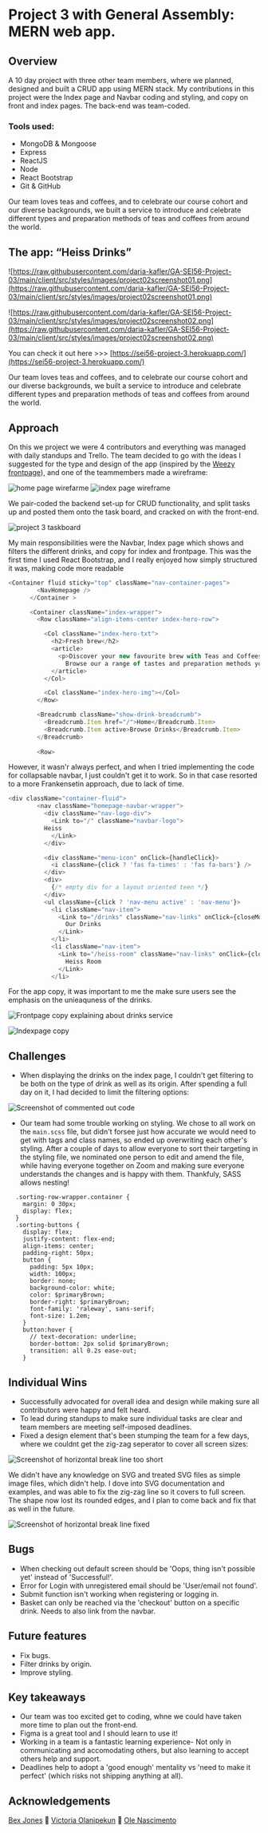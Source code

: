  # Project 3 with General Assembly: MERN web app.
 ## Overview
A 10 day project with three other team members, where we planned, designed and built a CRUD app using MERN stack.
My contributions in this project were the Index page and Navbar coding and styling, and copy on front and index pages. The back-end was team-coded.

 ### Tools used: 
 * MongoDB & Mongoose
 * Express
 * ReactJS 
 * Node
 * React Bootstrap
 * Git & GitHub
 
 
Our team loves teas and coffees, and to celebrate our course cohort and our diverse backgrounds, we built a service to introduce and celebrate different types and preparation methods of teas and coffees from around the world.


 ## The app: “Heiss Drinks” 
![https://raw.githubusercontent.com/daria-kafler/GA-SEI56-Project-03/main/client/src/styles/images/project02screenshot01.png](https://raw.githubusercontent.com/daria-kafler/GA-SEI56-Project-03/main/client/src/styles/images/project02screenshot01.png)

![https://raw.githubusercontent.com/daria-kafler/GA-SEI56-Project-03/main/client/src/styles/images/project02screenshot02.png](https://raw.githubusercontent.com/daria-kafler/GA-SEI56-Project-03/main/client/src/styles/images/project02screenshot02.png)

You can check it out here >>> [https://sei56-project-3.herokuapp.com/](https://sei56-project-3.herokuapp.com/)

Our team loves teas and coffees, and to celebrate our course cohort and our diverse backgrounds, we built a service to introduce and celebrate different types and preparation methods of teas and coffees from around the world.

## Approach
On this we project we were 4 contributors and everything was managed with daily standups and Trello. 
The team decided to go with the ideas I suggested for the type and design of the app (inspired by the [Weezy frontpage](https://weezy.co.uk/)), and one of the teammembers made a wireframe:

![home page wirefarme](https://raw.githubusercontent.com/daria-kafler/GA-SEI56-Project-03/main/client/src/styles/images/HomePage.png)
![index page wireframe](https://raw.githubusercontent.com/daria-kafler/GA-SEI56-Project-03/main/client/src/styles/images/Index%20page.png)

We pair-coded the backend set-up for CRUD functionality, and split tasks up and posted them onto the task board, and cracked on with the front-end.

![project 3 taskboard](https://raw.githubusercontent.com/daria-kafler/GA-SEI56-Project-03/main/client/src/styles/images/project3taskboard.png)

My main responsibilities were the Navbar, Index page which shows and filters the different drinks, and copy for index and frontpage. 
This was the first time I used React Bootstrap, and I really enjoyed how simply structured it was, making code more readable

```javascript
<Container fluid sticky="top" className="nav-container-pages">
        <NavHomepage />
      </Container >

      <Container className="index-wrapper">
        <Row className="align-items-center index-hero-row">

          <Col className="index-hero-txt">
            <h2>Fresh brew</h2>
            <article>
              <p>Discover your new favourite brew with Teas and Coffees that you didnt even know existed.
                Browse our a range of tastes and preparation methods you’ll love, and choose the right new brew for you.</p>
            </article>
          </Col>

          <Col className="index-hero-img"></Col>
        </Row>

        <Breadcrumb className="show-drink-breadcrumb">
          <Breadcrumb.Item href="/">Home</Breadcrumb.Item>
          <Breadcrumb.Item active>Browse Drinks</Breadcrumb.Item>
        </Breadcrumb>
        
        <Row>
```

However, it wasn'r always perfect, and when I tried implementing the code for collapsable navbar, I just couldn't get it to work. So in that case resorted to a more Frankensetin approach, due to lack of time.

```javascript
<div className="container-fluid">
        <nav className="homepage-navbar-wrapper">
          <div className="nav-logo-div">
            <Link to="/" className="navbar-logo">
          Heiss
            </Link>
          </div>

          <div className="menu-icon" onClick={handleClick}>
            <i className={click ? 'fas fa-times' : 'fas fa-bars'} />
          </div>
          <div>
            {/* empty div for a layout oriented teen */}
          </div>
          <ul className={click ? 'nav-menu active' : 'nav-menu'}>
            <li className="nav-item">
              <Link to="/drinks" className="nav-links" onClick={closeMobileMenu}>
                Our Drinks
              </Link>
            </li>
            <li className="nav-item">
              <Link to="/heiss-room" className="nav-links" onClick={closeMobileMenu}>
                Heiss Room
              </Link>
            </li>
```

For the app copy, it was important to me the make sure users see the emphasis on the unieaquness of the drinks.

![Frontpage copy explaining about drinks service](https://raw.githubusercontent.com/daria-kafler/GA-SEI56-Project-03/main/client/src/styles/Screenshot%202021-08-12%20at%2014.42.11.png)

![Indexpage copy](https://raw.githubusercontent.com/daria-kafler/GA-SEI56-Project-03/main/client/src/styles/Screenshot%202021-08-12%20at%2014.38.11.png)


## Challenges
* When displaying the drinks on the index page, I couldn't get filtering to be both on the type of drink as well as its origin. After spending a full day on it, I had decided to limit the filtering options:

![Screenshot of commented out code](https://raw.githubusercontent.com/daria-kafler/GA-SEI56-Project-03/main/client/src/styles/images/Screenshot%202021-08-10%20at%2016.15.39.png)

* Our team had some trouble working on styling. We chose to all work on the `main.scss` file, but didn't forsee just how accurate we would need to get with tags and class names, so ended up overwriting each other's styling.
After a couple of days to allow everyone to sort their targeting in the styling file, we nominated one person to edit and amend the file, while having everyone together on Zoom and making sure everyone understands the changes and is happy with them.
Thankfuly, SASS allows nesting!

```index-wrapper.container {
  .sorting-row-wrapper.container {
    margin: 0 30px;
    display: flex;
  }
  .sorting-buttons {
    display: flex;
    justify-content: flex-end;
    align-items: center;
    padding-right: 50px;
    button {
      padding: 5px 10px;
      width: 100px;
      border: none;
      background-color: white;
      color: $primaryBrown;
      border-right: $primaryBrown;
      font-family: 'raleway', sans-serif;
      font-size: 1.2em;
    }
    button:hover {
      // text-decoration: underline;
      border-bottom: 2px solid $primaryBrown;
      transition: all 0.2s ease-out;
    }
```

## Individual Wins
* Successfully advocated for overall idea and design while making sure all contributors were happy and felt heard.
* To lead during standups to make sure individual tasks are clear and team members are meeting self-imposed deadlines. 
* Fixed a design element that's been stumping the team for a few days, where we couldnt get the zig-zag seperator to cover all screen sizes:

![Screenshot of horizontal break line too short](https://raw.githubusercontent.com/daria-kafler/GA-SEI56-Project-03/main/client/src/styles/zigzagshort.jpg)

We didn't have any knowledge on SVG and treated SVG files as simple image files, which didn't help. I dove into SVG documentation and examples, and was able to fix the zig-zag line so it covers to full screen. The shape now lost its rounded edges, and I plan to come back and fix that as well in the future. 

![Screenshot of horizontal break line fixed](https://raw.githubusercontent.com/daria-kafler/GA-SEI56-Project-03/main/client/src/styles/zigzagfixed.png)



## Bugs
* When checking out default screen should be 'Oops, thing isn't possible yet' instead of 'Successful!'.
* Error for Login with unregistered email should be 'User/email not found'.
* Submit function isn't working when registering or logging in.
* Basket can only be reached via the 'checkout' button on a specific drink. Needs to also link from the navbar.

## Future features
* Fix bugs.
* Filter drinks by origin.
* Improve styling.

## Key takeaways
* Our team was too excited get to coding, whne we could have taken more time to plan out the front-end.
* Figma is a great tool and I should learn to use it!
* Working in a team is a fantastic learning experience- Not only in communicating and accomodating others, but also learning to accept others help and support.
* Deadlines help to adopt a 'good enough' mentality vs 'need to make it perfect' (which risks not shipping anything at all).

## Acknowledgements
[Bex Jones](https://github.com/simplythebex) 🧡
[Victoria Olanipekun](https://github.com/victoriaolanipekun) 🧡
[Ole Nascimento](https://github.com/eintrittfrei)
